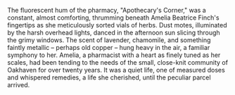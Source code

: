 The fluorescent hum of the pharmacy, "Apothecary's Corner," was a constant, almost comforting, thrumming beneath Amelia Beatrice Finch's fingertips as she meticulously sorted vials of herbs.  Dust motes, illuminated by the harsh overhead lights, danced in the afternoon sun slicing through the grimy windows.  The scent of lavender, chamomile, and something faintly metallic – perhaps old copper – hung heavy in the air, a familiar symphony to her.  Amelia, a pharmacist with a heart as finely tuned as her scales, had been tending to the needs of the small, close-knit community of Oakhaven for over twenty years.  It was a quiet life, one of measured doses and whispered remedies, a life she cherished, until the peculiar parcel arrived.
